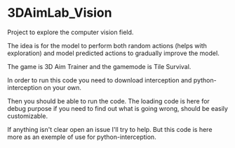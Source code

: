# 3DAimLab_Vision
Project to explore the computer vision field.

The idea is for the model to perform both random actions (helps with exploration) and model predicted actions to gradually improve the model.

The game is 3D Aim Trainer and the gamemode is Tile Survival.

In order to run this code you need to download interception and python-interception on your own.

Then you should be able to run the code.
The loading code is here for debug purpose if you need to find out what is going wrong, should be easily customizable.

If anything isn't clear open an issue I'll try to help. But this code is here more as an exemple of use for python-interception.

